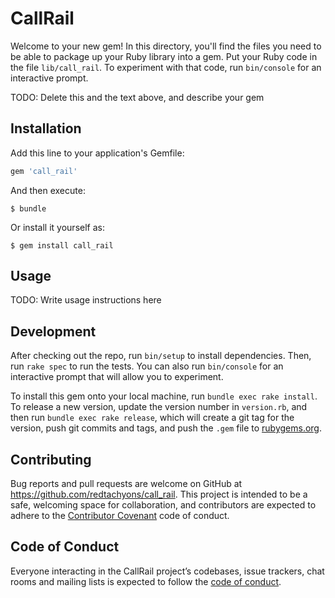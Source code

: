 # CallRail

Welcome to your new gem! In this directory, you'll find the files you need to be able to package up your Ruby library into a gem. Put your Ruby code in the file `lib/call_rail`. To experiment with that code, run `bin/console` for an interactive prompt.

TODO: Delete this and the text above, and describe your gem

## Installation

Add this line to your application's Gemfile:

```ruby
gem 'call_rail'
```

And then execute:

    $ bundle

Or install it yourself as:

    $ gem install call_rail

## Usage

TODO: Write usage instructions here

## Development

After checking out the repo, run `bin/setup` to install dependencies. Then, run `rake spec` to run the tests. You can also run `bin/console` for an interactive prompt that will allow you to experiment.

To install this gem onto your local machine, run `bundle exec rake install`. To release a new version, update the version number in `version.rb`, and then run `bundle exec rake release`, which will create a git tag for the version, push git commits and tags, and push the `.gem` file to [rubygems.org](https://rubygems.org).

## Contributing

Bug reports and pull requests are welcome on GitHub at https://github.com/redtachyons/call_rail. This project is intended to be a safe, welcoming space for collaboration, and contributors are expected to adhere to the [Contributor Covenant](http://contributor-covenant.org) code of conduct.

## Code of Conduct

Everyone interacting in the CallRail project’s codebases, issue trackers, chat rooms and mailing lists is expected to follow the [code of conduct](https://github.com/redtachyons/call_rail/blob/master/CODE_OF_CONDUCT.md).
